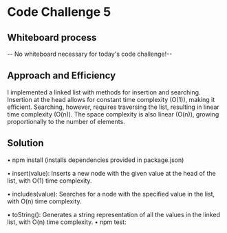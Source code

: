 # Code Challenge 5
## Whiteboard process
-- No whiteboard necessary for today's code challenge!--

## Approach and Efficiency
I implemented a linked list with methods for insertion and searching. Insertion at the head allows for constant time complexity (O(1)), making it efficient. Searching, however, requires traversing the list, resulting in linear time complexity (O(n)). The space complexity is also linear (O(n)), growing proportionally to the number of elements.
## Solution
  • npm install (installs dependencies provided in package.json)

  • insert(value): Inserts a new node with the given value at the head of the list, with O(1) time complexity.

  • includes(value): Searches for a node with the specified value in the list, with O(n) time complexity.

  • toString(): Generates a string representation of all the values in the linked list, with O(n) time complexity.
  • npm test:
